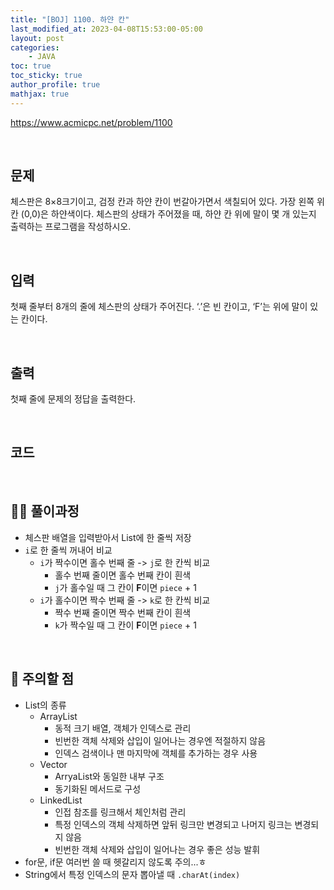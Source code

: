 ```yaml
---
title: "[BOJ] 1100. 하얀 칸"
last_modified_at: 2023-04-08T15:53:00-05:00
layout: post
categories:
    - JAVA
toc: true
toc_sticky: true
author_profile: true
mathjax: true
---
```


<https://www.acmicpc.net/problem/1100>

<br>

## 문제

체스판은 8×8크기이고, 검정 칸과 하얀 칸이 번갈아가면서 색칠되어 있다. 가장 왼쪽 위칸 (0,0)은 하얀색이다. 체스판의 상태가 주어졌을 때, 하얀 칸 위에 말이 몇 개 있는지 출력하는 프로그램을 작성하시오.

<br>

## 입력

첫째 줄부터 8개의 줄에 체스판의 상태가 주어진다. ‘.’은 빈 칸이고, ‘F’는 위에 말이 있는 칸이다.

<br>

## 출력

첫째 줄에 문제의 정답을 출력한다.

<br>

## 코드

<script src="https://gist.github.com/bokyung124/008607e44aa2e789acde2ffb38bed20b.js"></script>

<br>

## 👩‍💻 풀이과정
- 체스판 배열을 입력받아서 List에 한 줄씩 저장
- `i`로 한 줄씩 꺼내어 비교
    - `i`가 짝수이면 홀수 번째 줄 -> `j`로 한 칸씩 비교
        - 홀수 번째 줄이면 홀수 번째 칸이 흰색
        - `j`가 홀수일 때 그 칸이 **F**이면 `piece` + 1
    - `i`가 홀수이면 짝수 번째 줄 -> `k`로 한 칸씩 비교
        - 짝수 번째 줄이면 짝수 번째 칸이 흰색
        - `k`가 짝수일 때 그 칸이 **F**이면 `piece` + 1

<br>

## 👀 주의할 점
- List의 종류
    - ArrayList
        - 동적 크기 배열, 객체가 인덱스로 관리
        - 빈번한 객체 삭제와 삽입이 일어나는 경우엔 적절하지 않음
        - 인덱스 검색이나 맨 마지막에 객체를 추가하는 경우 사용
    - Vector
        - ArryaList와 동일한 내부 구조
        - 동기화된 메서드로 구성
    - LinkedList
        - 인접 참조를 링크해서 체인처럼 관리
        - 특정 인덱스의 객체 삭제하면 앞뒤 링크만 변경되고 나머지 링크는 변경되지 않음
        - 빈번한 객체 삭제와 삽입이 일어나는 경우 좋은 성능 발휘
- for문, if문 여러번 쓸 때 헷갈리지 않도록 주의...ㅎ
- String에서 특정 인덱스의 문자 뽑아낼 때 `.charAt(index)`
